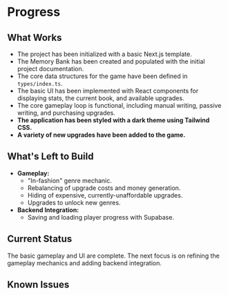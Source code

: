 # Progress

## What Works

-   The project has been initialized with a basic Next.js template.
-   The Memory Bank has been created and populated with the initial project documentation.
-   The core data structures for the game have been defined in `types/index.ts`.
-   The basic UI has been implemented with React components for displaying stats, the current book, and available upgrades.
-   The core gameplay loop is functional, including manual writing, passive writing, and purchasing upgrades.
-   **The application has been styled with a dark theme using Tailwind CSS.**
-   **A variety of new upgrades have been added to the game.**

## What's Left to Build

-   **Gameplay:**
    -   "In-fashion" genre mechanic.
    -   Rebalancing of upgrade costs and money generation.
    -   Hiding of expensive, currently-unaffordable upgrades.
    -   Upgrades to unlock new genres.
-   **Backend Integration:**
    -   Saving and loading player progress with Supabase.

## Current Status

The basic gameplay and UI are complete. The next focus is on refining the gameplay mechanics and adding backend integration.

## Known Issues

-   None at this time.
